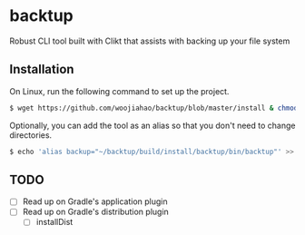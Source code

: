 # backtup
Robust CLI tool built with Clikt that assists with backing up your file system

## Installation
On Linux, run the following command to set up the project.

```bash
$ wget https://github.com/woojiahao/backtup/blob/master/install & chmod +x install & ./install
```

Optionally, you can add the tool as an alias so that you don't need to change directories.

```bash
$ echo 'alias backup="~/backtup/build/install/backtup/bin/backtup"' >> .zshrc
```

## TODO
- [ ] Read up on Gradle's application plugin
- [ ] Read up on Gradle's distribution plugin
  - [ ] installDist
